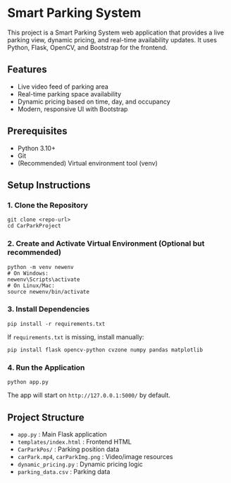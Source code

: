 # Smart Parking System

This project is a Smart Parking System web application that provides a live parking view, dynamic pricing, and real-time availability updates. It uses Python, Flask, OpenCV, and Bootstrap for the frontend.

## Features
- Live video feed of parking area
- Real-time parking space availability
- Dynamic pricing based on time, day, and occupancy
- Modern, responsive UI with Bootstrap

## Prerequisites
- Python 3.10+
- Git
- (Recommended) Virtual environment tool (venv)

## Setup Instructions

### 1. Clone the Repository
```
git clone <repo-url>
cd CarParkProject
```

### 2. Create and Activate Virtual Environment (Optional but recommended)
```
python -m venv newenv
# On Windows:
newenv\Scripts\activate
# On Linux/Mac:
source newenv/bin/activate
```

### 3. Install Dependencies
```
pip install -r requirements.txt
```
If `requirements.txt` is missing, install manually:
```
pip install flask opencv-python cvzone numpy pandas matplotlib
```

### 4. Run the Application
```
python app.py
```

The app will start on `http://127.0.0.1:5000/` by default.

## Project Structure
- `app.py` : Main Flask application
- `templates/index.html` : Frontend HTML
- `CarParkPos/` : Parking position data
- `carPark.mp4`, `carParkImg.png` : Video/image resources
- `dynamic_pricing.py` : Dynamic pricing logic
- `parking_data.csv` : Parking data

